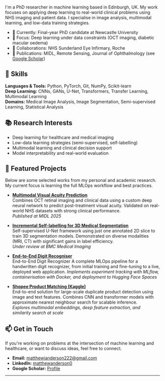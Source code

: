 I'm a PhD researcher in machine learning based in Edinburgh, UK. My work focuses on applying deep learning to real-world clinical problems using NHS imaging and patient data. I specialise in image analysis, multimodal learning, and low-data training strategies.

- 🔬 Currently: Final-year PhD candidate at Newcastle University
- 🧠 Focus: Deep learning under data constraints (OCT imaging, diabetic macular oedema)
- 🏥 Collaborations: NHS Sunderland Eye Infirmary, Roche
- 📝 Publications: MIDL, Remote Sensing, Journal of Ophthalmology (see [Google Scholar](https://scholar.google.com/citations?user=3PXeB9wAAAAJ&hl=en))

## 🔧 Skills

**Languages & Tools:** Python, PyTorch, Git, NumPy, Scikit-learn  
**Deep Learning:** CNNs, GANs, U-Net, Transformers, Transfer Learning, Multimodal Learning  
**Domains:** Medical Image Analysis, Image Segmentation, Semi-supervised Learning, Statistical Analysis

## 📚 Research Interests

- Deep learning for healthcare and medical imaging
- Low-data learning strategies (semi-supervised, self-labelling)
- Multimodal learning and clinical decision support
- Model interpretability and real-world evaluation

## 📌 Featured Projects

Below are some selected works from my personal and academic research. My current focus is learning the full MLOps workflow and best practices.

- **[Multimodal Visual Acuity Prediction](https://github.com/muanderson/VA_MM_DL)**  
  Combines OCT retinal imaging and clinical data using a custom deep neural network to predict post-treatment visual acuity. Validated on real-world NHS datasets with strong clinical performance.  
  _Published at MIDL 2025_

- **[Incremental Self-labelling for 3D Medical Segmentation](https://github.com/muanderson/Incremental2D-SelfLabel3D)**  
  Self-supervised U-Net framework using just one annotated 2D slice to train 3D segmentation models. Demonstrated on diverse modalities (MRI, CT) with significant gains in label efficiency.  
  _Under review at BMC Medical Imaging_

- **[End-to-End Digit Recogniser](https://github.com/muanderson/Handwritten-digit-recogniser)**  
  End-to-End Digit Recognizer A complete MLOps pipeline for a handwritten digit recognizer, from initial training and fine-tuning to a live, deployed web application.
  _Implements experiment tracking with MLflow, containerisation with Docker, and deployment to Hugging Face Spaces_
  
- **[Shopee Product Matching (Kaggle)](https://github.com/muanderson/shopee-product-matching)**  
  End-to-end solution for large-scale duplicate product detection using image and text features. Combines CNN and transformer models with approximate nearest neighbour search for scalable inference.  
  _Explores multimodal embeddings, deep feature extraction, and similarity search at scale_


## 📫 Get in Touch

If you're working on problems at the intersection of machine learning and healthcare, or want to discuss ideas, feel free to connect.

- **Email:** matthewjanderson222@gmail.com  
- **LinkedIn:** [matthewanderson0](https://www.linkedin.com/in/matthewanderson0)  
- **Google Scholar:** [Profile](https://scholar.google.com/citations?user=3PXeB9wAAAAJ&hl=en)

---

